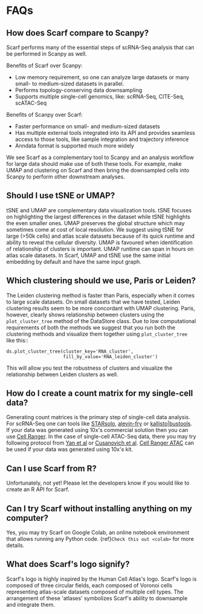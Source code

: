 # FAQs

## How does Scarf compare to Scanpy?

Scarf performs many of the essential steps of scRNA-Seq analysis that can be
performed in Scanpy as well.

Benefits of Scarf over Scanpy:
- Low memory requirement, so one can analyze large datasets or many small- to
  medium-sized datasets in parallel.
- Performs topology-conserving data downsampling
- Supports multiple single-cell genomics, like: scRNA-Seq, CITE-Seq, scATAC-Seq

Benefits of Scanpy over Scarf:
- Faster performance on small- and medium-sized datasets
- Has multiple external tools integrated into its API and provides seamless access
  to those tools, like sample integration and trajectory inference
- Anndata format is supported much more widely

We see Scarf as a complementary tool to Scanpy and an analysis workflow for large
data should make use of both these tools. For example, make UMAP and clustering on
Scarf and then bring the downsampled cells into Scanpy to perform other downstream
analyses.

## Should I use tSNE or UMAP?
tSNE and UMAP are complementary data visualization tools. tSNE focuses on highlighting
the largest differences in the dataset while tSNE highlights the even smaller ones. UMAP
preserves the global structure which may sometimes come at cost of local resolution. We
suggest using tSNE for large (>50k cells) and atlas scale datasets because of its quick
runtime and ability to reveal the cellular diversity. UMAP is favoured when identification
of relationship of clusters is important. UMAP runtime can span in hours on atlas scale
datasets. In Scarf, UMAP and tSNE use the same initial embedding by default and have the
same input graph.


## Which clustering should we use, Paris or Leiden?
The Leiden clustering method is faster than Paris, especially when it comes to large scale
datasets. On small datasets that we have tested, Leiden clustering results seem to be more
concordant with UMAP clustering. Paris, however, clearly shows relationship between clusters
using the `plot_cluster_tree` method of the DataStore class. Due to low computational
requirements of both the methods we suggest that you run both the clustering methods and
visualize them together using `plot_cluster_tree` like this::

    ds.plot_cluster_tree(cluster_key='RNA_cluster',
                         fill_by_value='RNA_leiden_cluster')

This will allow you test the robustness of clusters and visualize the relationship between
Leiden clusters as well.

## How do I create a count matrix for my single-cell data?
Generating count matrices is the primary step of single-cell data analysis. For scRNA-Seq one can
tools like [STARsolo], [alevin-fry] or [kallisto|bustools]. If your data was generated using
10x's commercial solution then you can use [Cell Ranger]. In the case of single-cell ATAC-Seq data,
there you may try following protocol from [Yan et al] or [Cusanovich et al]. [Cell Ranger ATAC] can
be used if your data was generated using 10x's kit.

[STARsolo]: https://github.com/alexdobin/STAR/blob/master/docs/STARsolo.md
[alevin-fry]: https://alevin-fry.readthedocs.io/en/stable/
[kallisto|bustools]: https://www.kallistobus.tools/
[Cell Ranger]: https://support.10xgenomics.com/single-cell-gene-expression/software/pipelines/latest/what-is-cell-ranger
[Yan et al]: https://genomebiology.biomedcentral.com/articles/10.1186/s13059-020-1929-3
[Cusanovich et al]: https://www.cell.com/cell/fulltext/S0092-8674(18)30855-9
[Cell Ranger ATAC]: https://support.10xgenomics.com/single-cell-atac/software/pipelines/latest/what-is-cell-ranger-atac

## Can I use Scarf from R?
Unfortunately, not yet! Please let the developers know if you would like to create an R API for Scarf.

## Can I try Scarf without installing anything on my computer?
Yes, you may try Scarf on Google Colab, an online notebook environment that allows running any
Python code. {ref}`Check this out <colab>` for more details.

## What does Scarf's logo signify?
Scarf's logo is highly inspired by the Human Cell Atlas's logo.
Scarf's logo is composed of three circular fields, each composed of Voronoi cells representing
atlas-scale datasets composed of multiple cell types. The arrangement of these 'atlases' symbolizes
Scarf's ability to downsample and integrate them.
